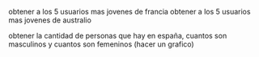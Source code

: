 obtener a los 5 usuarios mas jovenes de francia 
obtener a los 5 usuarios mas jovenes de australio

obtener la cantidad de personas que hay en españa, cuantos son masculinos y cuantos son femeninos (hacer un grafico)
